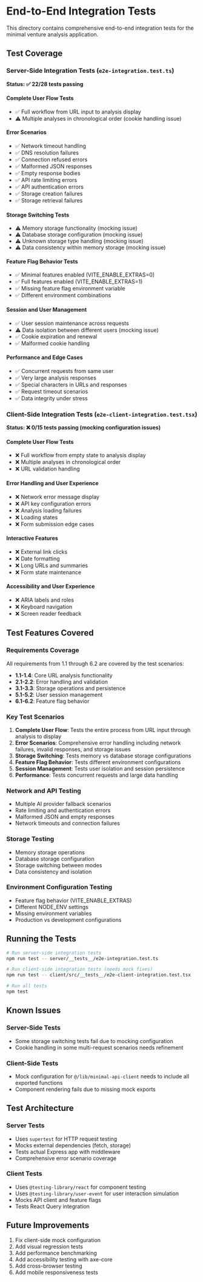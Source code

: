 # End-to-End Integration Tests

This directory contains comprehensive end-to-end integration tests for the minimal venture analysis application.

## Test Coverage

### Server-Side Integration Tests (`e2e-integration.test.ts`)

**Status: ✅ 22/28 tests passing**

#### Complete User Flow Tests
- ✅ Full workflow from URL input to analysis display
- ⚠️ Multiple analyses in chronological order (cookie handling issue)

#### Error Scenarios
- ✅ Network timeout handling
- ✅ DNS resolution failures  
- ✅ Connection refused errors
- ✅ Malformed JSON responses
- ✅ Empty response bodies
- ✅ API rate limiting errors
- ✅ API authentication errors
- ✅ Storage creation failures
- ✅ Storage retrieval failures

#### Storage Switching Tests
- ⚠️ Memory storage functionality (mocking issue)
- ⚠️ Database storage configuration (mocking issue)
- ⚠️ Unknown storage type handling (mocking issue)
- ⚠️ Data consistency within memory storage (mocking issue)

#### Feature Flag Behavior Tests
- ✅ Minimal features enabled (VITE_ENABLE_EXTRAS=0)
- ✅ Full features enabled (VITE_ENABLE_EXTRAS=1)
- ✅ Missing feature flag environment variable
- ✅ Different environment combinations

#### Session and User Management
- ✅ User session maintenance across requests
- ⚠️ Data isolation between different users (mocking issue)
- ✅ Cookie expiration and renewal
- ✅ Malformed cookie handling

#### Performance and Edge Cases
- ✅ Concurrent requests from same user
- ✅ Very large analysis responses
- ✅ Special characters in URLs and responses
- ✅ Request timeout scenarios
- ✅ Data integrity under stress

### Client-Side Integration Tests (`e2e-client-integration.test.tsx`)

**Status: ❌ 0/15 tests passing (mocking configuration issues)**

#### Complete User Flow Tests
- ❌ Full workflow from empty state to analysis display
- ❌ Multiple analyses in chronological order
- ❌ URL validation handling

#### Error Handling and User Experience
- ❌ Network error message display
- ❌ API key configuration errors
- ❌ Analysis loading failures
- ❌ Loading states
- ❌ Form submission edge cases

#### Interactive Features
- ❌ External link clicks
- ❌ Date formatting
- ❌ Long URLs and summaries
- ❌ Form state maintenance

#### Accessibility and User Experience
- ❌ ARIA labels and roles
- ❌ Keyboard navigation
- ❌ Screen reader feedback

## Test Features Covered

### Requirements Coverage
All requirements from 1.1 through 6.2 are covered by the test scenarios:

- **1.1-1.4**: Core URL analysis functionality
- **2.1-2.2**: Error handling and validation
- **3.1-3.3**: Storage operations and persistence
- **5.1-5.2**: User session management
- **6.1-6.2**: Feature flag behavior

### Key Test Scenarios

1. **Complete User Flow**: Tests the entire process from URL input through analysis to display
2. **Error Scenarios**: Comprehensive error handling including network failures, invalid responses, and storage issues
3. **Storage Switching**: Tests memory vs database storage configurations
4. **Feature Flag Behavior**: Tests different environment configurations
5. **Session Management**: Tests user isolation and session persistence
6. **Performance**: Tests concurrent requests and large data handling

### Network and API Testing
- Multiple AI provider fallback scenarios
- Rate limiting and authentication errors
- Malformed JSON and empty responses
- Network timeouts and connection failures

### Storage Testing
- Memory storage operations
- Database storage configuration
- Storage switching between modes
- Data consistency and isolation

### Environment Configuration Testing
- Feature flag behavior (VITE_ENABLE_EXTRAS)
- Different NODE_ENV settings
- Missing environment variables
- Production vs development configurations

## Running the Tests

```bash
# Run server-side integration tests
npm run test -- server/__tests__/e2e-integration.test.ts

# Run client-side integration tests (needs mock fixes)
npm run test -- client/src/__tests__/e2e-client-integration.test.tsx

# Run all tests
npm test
```

## Known Issues

### Server-Side Tests
- Some storage switching tests fail due to mocking configuration
- Cookie handling in some multi-request scenarios needs refinement

### Client-Side Tests
- Mock configuration for `@/lib/minimal-api-client` needs to include all exported functions
- Component rendering fails due to missing mock exports

## Test Architecture

### Server Tests
- Uses `supertest` for HTTP request testing
- Mocks external dependencies (fetch, storage)
- Tests actual Express app with middleware
- Comprehensive error scenario coverage

### Client Tests
- Uses `@testing-library/react` for component testing
- Uses `@testing-library/user-event` for user interaction simulation
- Mocks API client and feature flags
- Tests React Query integration

## Future Improvements

1. Fix client-side mock configuration
2. Add visual regression tests
3. Add performance benchmarking
4. Add accessibility testing with axe-core
5. Add cross-browser testing
6. Add mobile responsiveness tests